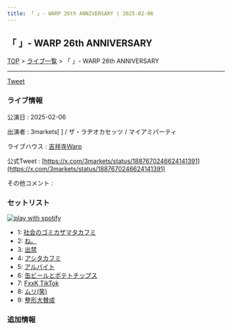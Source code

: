 ```yaml
---
title: 「 」- WARP 26th ANNIVERSARY | 2025-02-06
---
```

## 「 」- WARP 26th ANNIVERSARY

[TOP](/setlist/) > [ライブ一覧](lives.html) > 「 」- WARP 26th ANNIVERSARY

___

<a href="https://twitter.com/share?ref_src=twsrc%5Etfw" data-text="3markets[ ]セットリスト > 「 」- WARP 26th ANNIVERSARY" class="twitter-share-button" data-via="3markets" data-hashtags="3markets" data-related="3markets" data-show-count="false">Tweet</a>

### ライブ情報

公演日
:    2025-02-06

出演者
:    3markets[ ] / ザ・ラヂオカセッツ / マイアミパーティ

ライブハウス
:    [吉祥寺Warp](livehouse005.html)

公式Tweet
:    [https://x.com/3markets/status/1887670246624141391](https://x.com/3markets/status/1887670246624141391)

その他コメント
:    

### セットリスト


[![play with spotify](images/spotify-icon.png)](https://open.spotify.com/playlist/4xXJx84dAYJZJypVOtZD1s)



*  1: [社会のゴミカザマタカフミ](song002.html)
*  2: [ね。](song076.html)
*  3: [出禁](song100.html)
*  4: [アシタカフミ](song101.html)
*  5: [アルバイト](song042.html)
*  6: [缶ビールとポテトチップス](song043.html)
*  7: [FxxK TikTok](song082.html)
*  8: [ムリ(笑)](song099.html)
*  9: [整形大賛成](song005.html)


### 追加情報






<script async src="https://platform.twitter.com/widgets.js" charset="utf-8"></script>
